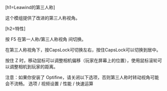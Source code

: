 [h1=Leawind的第三人称]

这个模组提供了改进的第三人称视角。

[h2=特性]

按 F5 在第一人称/第三人称视角 间切换。

在第三人称视角下，按CapsLock可切换左右，按住CapsLock可以切换到居中。

按住 Z 时，移动鼠标可以调整相机偏移（玩家在屏幕上的位置），使用鼠标滚轮可以调整相机到玩家的距离。

注意：如果你安装了 Optifine，请关闭以下选项，否则第三人称时转动视角可能会不流畅。
选项 / 视频设置 / 性能 / 快速运算
